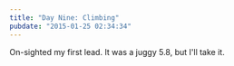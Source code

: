 ```yaml
---
title: "Day Nine: Climbing"
pubdate: "2015-01-25 02:34:34"
---
```


On-sighted my first lead. It was a juggy 5.8, but I'll take it.